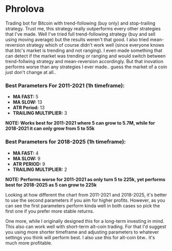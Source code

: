 # Phrolova
Trading bot for Bitcoin with trend-following (buy only) and stop-trailing strategy. Trust me, this strategy really outperforms every other strategies that I've made. Well I've tried full trend-following strategy (buy and sell using moving average) but the results weren't that good. I also tried mean-reversion strategy which of course didn't work well (since everyone knows that btc's market is trending and not ranging). I even made something that can detect if the market was trending or ranging and would switch between trend-follwing strategy and mean-reversion accordingly. But that inovation performs worse than any strategies I ever made.. guess the market of a coin just don't change at all.. 

### Best Parameters For 2011-2021 (1h timeframe):
- **MA FAST:** 5
- **MA SLOW:** 13
- **ATR Period:** 13
- **TRAILING MULTIPLIER:** 3
  
**NOTE: Works best for 2011-2021 where 5 can grow to 5.7M, while for 2018-2021 it can only grow from 5 to 55k**

### Best Parameters for 2018-2025 (1h timeframe):
- **MA FAST:** 4
- **MA SLOW:** 9
- **ATR PERIOD:** 9
- **TRAILING MULTIPLIER:** 2
  
**NOTE: Performs worse for 2011-2021 as only turn 5 to 225k, yet performs best for 2018-2025 as 5 can grow to 225k**

Looking at how different the chart from 2011-2021 and 2018-2025, it's better to use the second parameters if you aim for higher profits. However, as you can see the first parameters perform kinda well in both cases so pick the first one if you prefer more stable returns.

One more, while I originally designed this for a long-term investing in mind. This also can work well with short-term alt-coin trading. For that I'd suggest you using more shorter timeframe and adjusting parameters to whatever settings you think will perform best. I also use this for alt-coin btw.. it's much more profitable.
